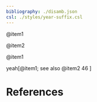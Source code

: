 ```yaml
---
bibliography: ./disamb.json
csl: ./styles/year-suffix.csl
---
```


@item1

@item2

@item1

yeah[@item1; see also @item2 46 ]

# References

